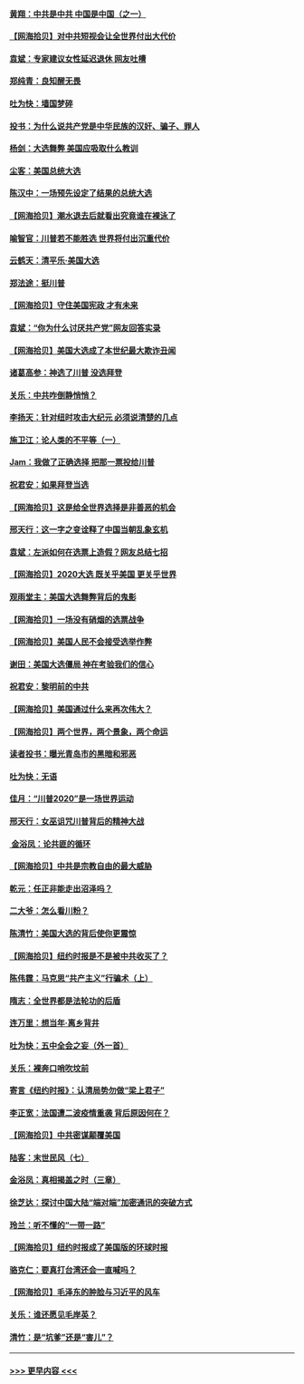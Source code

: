 #### [黄翔：中共是中共 中国是中国（之一）](../pages/nsc993/n12547576.md?t=11140651) 
#### [【网海拾贝】对中共短视会让全世界付出大代价](../pages/nsc993/n12546043.md?t=11140651) 
#### [袁斌：专家建议女性延迟退休 网友吐槽](../pages/nsc993/n12545424.md?t=11140651) 
#### [郑纯青：良知醒无畏](../pages/nsc993/n12545394.md?t=11140651) 
#### [吐为快：墙国梦碎](../pages/nsc993/n12545309.md?t=11140651) 
#### [投书：为什么说共产党是中华民族的汉奸、骗子、罪人](../pages/nsc993/n12545089.md?t=11140651) 
#### [杨剑：大选舞弊 美国应吸取什么教训](../pages/nsc993/n12543937.md?t=11140651) 
#### [尘客：美国总统大选](../pages/nsc993/n12543828.md?t=11140651) 
#### [陈汉中：一场预先设定了结果的总统大选](../pages/nsc993/n12543564.md?t=11140651) 
#### [【网海拾贝】潮水退去后就看出究竟谁在裸泳了](../pages/nsc993/n12543321.md?t=11140651) 
#### [喻智官：川普若不能胜选 世界将付出沉重代价](../pages/nsc993/n12541352.md?t=11140651) 
#### [云鹤天：清平乐‧美国大选](../pages/nsc993/n12540916.md?t=11140651) 
#### [郑法途：挺川普](../pages/nsc993/n12540898.md?t=11140651) 
#### [【网海拾贝】守住美国宪政 才有未来](../pages/nsc993/n12540423.md?t=11140651) 
#### [袁斌：“你为什么讨厌共产党”网友回答实录](../pages/nsc993/n12540208.md?t=11140651) 
#### [【网海拾贝】美国大选成了本世纪最大欺诈丑闻](../pages/nsc993/n12538029.md?t=11140651) 
#### [诸葛高参：神选了川普 没选拜登](../pages/nsc993/n12537664.md?t=11140651) 
#### [关乐：中共咋倒静悄悄？](../pages/nsc993/n12537615.md?t=11140651) 
#### [李扬天：针对纽时攻击大纪元 必须说清楚的几点](../pages/nsc993/n12536001.md?t=11140651) 
#### [施卫江：论人类的不平等（一）](../pages/nsc993/n12535700.md?t=11140651) 
#### [Jam：我做了正确选择 把那一票投给川普](../pages/nsc993/n12535743.md?t=11140651) 
#### [祝君安：如果拜登当选](../pages/nsc993/n12535726.md?t=11140651) 
#### [【网海拾贝】这是给全世界选择是非善恶的机会](../pages/nsc993/n12535061.md?t=11140651) 
#### [邢天行：这一字之变诠释了中国当朝乱象玄机](../pages/nsc993/n12533446.md?t=11140651) 
#### [袁斌：左派如何在选票上造假？网友总结七招](../pages/nsc993/n12533180.md?t=11140651) 
#### [【网海拾贝】2020大选 既关乎美国 更关乎世界](../pages/nsc993/n12533161.md?t=11140651) 
#### [观雨堂主：美国大选舞弊背后的鬼影](../pages/nsc993/n12533153.md?t=11140651) 
#### [【网海拾贝】一场没有硝烟的选票战争](../pages/nsc993/n12531883.md?t=11140651) 
#### [【网海拾贝】美国人民不会接受选举作弊](../pages/nsc993/n12528850.md?t=11140651) 
#### [谢田：美国大选僵局 神在考验我们的信心](../pages/nsc993/n12527932.md?t=11140651) 
#### [祝君安：黎明前的中共](../pages/nsc993/n12524071.md?t=11140651) 
#### [【网海拾贝】美国通过什么来再次伟大？](../pages/nsc993/n12523844.md?t=11140651) 
#### [【网海拾贝】两个世界，两个景象，两个命运](../pages/nsc993/n12521419.md?t=11140651) 
#### [读者投书：曝光青岛市的黑暗和邪恶](../pages/nsc993/n12520988.md?t=11140651) 
#### [吐为快：无语](../pages/nsc993/n12518588.md?t=11140651) 
#### [佳月：“川普2020”是一场世界运动](../pages/nsc993/n12518581.md?t=11140651) 
#### [邢天行：女巫诅咒川普背后的精神大战](../pages/nsc993/n12517257.md?t=11140651) 
#### [ 金浴凤：论共匪的循环](../pages/nsc993/n12517133.md?t=11140651) 
#### [【网海拾贝】中共是宗教自由的最大威胁](../pages/nsc993/n12516879.md?t=11140651) 
#### [乾元：任正非能走出沼泽吗？](../pages/nsc993/n12515831.md?t=11140651) 
#### [二大爷：怎么看川粉？](../pages/nsc993/n12515820.md?t=11140651) 
#### [陈清竹：美国大选的背后使你更震惊](../pages/nsc993/n12515589.md?t=11140651) 
#### [【网海拾贝】纽约时报是不是被中共收买了？](../pages/nsc993/n12515122.md?t=11140651) 
#### [陈伟霆：马克思“共产主义”行骗术（上）](../pages/nsc993/n12510217.md?t=11140651) 
#### [隋志：全世界都是法轮功的后盾](../pages/nsc993/n12510636.md?t=11140651) 
#### [连万里：想当年‧离乡背井](../pages/nsc993/n12510623.md?t=11140651) 
#### [吐为快：五中全会之妄（外一首）](../pages/nsc993/n12510470.md?t=11140651) 
#### [关乐：裸奔口哨吹坟前](../pages/nsc993/n12510403.md?t=11140651) 
#### [寄言《纽约时报》：认清局势勿做“梁上君子”](../pages/nsc993/n12510042.md?t=11140651) 
#### [李正宽：法国遭二波疫情重袭 背后原因何在？](../pages/nsc993/n12509971.md?t=11140651) 
#### [【网海拾贝】中共密谋颠覆美国](../pages/nsc993/n12509816.md?t=11140651) 
#### [陆客：末世民风（七）](../pages/nsc993/n12507822.md?t=11140651) 
#### [金浴凤：真相揭盖之时（三章）](../pages/nsc993/n12507804.md?t=11140651) 
#### [徐芝达：探讨中国大陆“端对端”加密通讯的突破方式](../pages/nsc993/n12507682.md?t=11140651) 
#### [玲兰：听不懂的“一带一路”](../pages/nsc993/n12507669.md?t=11140651) 
#### [【网海拾贝】纽约时报成了美国版的环球时报](../pages/nsc993/n12507053.md?t=11140651) 
#### [骆克仁：要真打台湾还会一直喊吗？](../pages/nsc993/n12506843.md?t=11140651) 
#### [【网海拾贝】毛泽东的肿脸与习近平的风车](../pages/nsc993/n12504537.md?t=11140651) 
#### [关乐：谁还愿见毛岸英？](../pages/nsc993/n12503866.md?t=11140651) 
#### [清竹：是“坑爹”还是“害儿”？](../pages/nsc993/n12503034.md?t=11140651) 

----
#### [ >>> 更早内容 <<< ](../indexes/nsc993-earlier.md)
